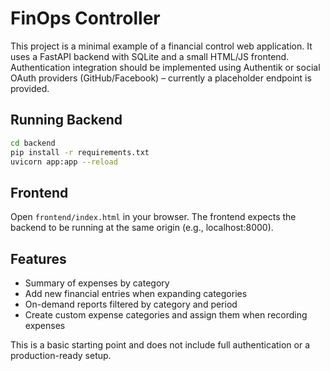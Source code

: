 # FinOps Controller

This project is a minimal example of a financial control web application. It uses a FastAPI backend with SQLite and a small HTML/JS frontend. Authentication integration should be implemented using Authentik or social OAuth providers (GitHub/Facebook) – currently a placeholder endpoint is provided.

## Running Backend

```bash
cd backend
pip install -r requirements.txt
uvicorn app:app --reload
```

## Frontend

Open `frontend/index.html` in your browser. The frontend expects the backend to be running at the same origin (e.g., localhost:8000).

## Features

- Summary of expenses by category
- Add new financial entries when expanding categories
- On-demand reports filtered by category and period
- Create custom expense categories and assign them when recording expenses

This is a basic starting point and does not include full authentication or a production-ready setup.

